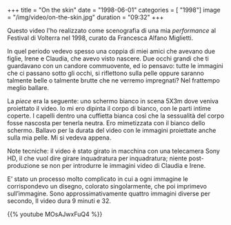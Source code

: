 +++
title = "On the skin"
date = "1998-06-01"
categories = [ "1998"]
image = "/img/video/on-the-skin.jpg"
duration = "09:32"
+++

Questo video l'ho realizzato come scenografia di una mia *performance* al Festival di Volterra nel 1998, curato da Francesca Alfano Miglietti.

In quel periodo vedevo spesso una coppia di miei amici che avevano due figlie, Irene e Claudia, che avevo visto nascere. Due occhi grandi che ti guardavano con un candore commuovente, ed io pensavo: tutte le immagini che ci passano sotto gli occhi, si riflettono sulla pelle oppure saranno talmente belle o talmente brutte che ne verremo impregnati? Nel frattempo meglio ballare.

La *piece* era la seguente: uno schermo bianco in scena 5X3m dove veniva proiettato il video. Io mi ero dipinta il corpo di bianco, con le parti intime coperte. I capelli dentro una cuffietta bianca così che la sessualità del corpo fosse nascosta per tenerla neutra. Ero mimetizzata con il bianco dello schermo. Ballavo per la durata del video con le immagini proiettate anche sulla mia pelle. Mi si vedeva appena.

Note tecniche: il video è stato girato in macchina con una telecamera Sony HD, il che vuol dire girare inquadratura per inquadratura; niente post-produzione se non per introdurre le immagini video di Claudia e Irene.

E’ stato un processo molto complicato in cui a ogni immagine le corrispondevo un disegno, colorato singolarmente, che poi imprimevo sull’immagine. Sono approssimativamente quattro immagini diverse per secondo, Il video dura 9 minuti e 32.

{{% youtube MOsAJwxFuQ4 %}}

